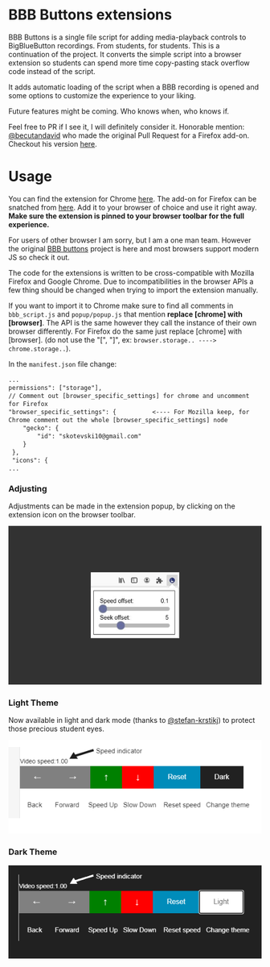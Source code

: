 # BBB Buttons extensions

BBB Buttons is a single file script for adding media-playback controls to BigBlueButton recordings.
From students, for students. This is a continuation of the project. It converts the simple script
into a browser extension so students can spend more time copy-pasting stack overflow code instead 
of the script. 

It adds automatic loading of the script when a BBB recording is opened and some options to customize the
experience to your liking. 

Future features might be coming. Who knows when, who knows if. 

Feel free to PR if I see it, I will definitely consider it.
Honorable mention: [@becutandavid](https://github.com/becutandavid) who made the original Pull Request for a Firefox add-on. Checkout his version [here](https://github.com/becutandavid/bbb_buttons/tree/firefox_addon).

# Usage

You can find the extension for Chrome [here]().
The add-on for Firefox can be snatched from [here](https://addons.mozilla.org/en-US/firefox/addon/bigbluebutton-buttons/).
Add it to your browser of choice and use it right away.
**Make sure the extension is pinned to your browser toolbar for the full experience.**

For users of other browser I am sorry, but I am a one man team. However the original [BBB buttons](https://github.com/Kotesitory/bbb_buttons) project is here and most browsers support modern JS so check it out.

The code for the extensions is written to be cross-compatible with Mozilla Firefox and Google Chrome. Due to
incompatibilities in the browser APIs a few thing should be changed when trying to import the extension manually.

If you want to import it to Chrome make sure to find all comments in `bbb_script.js` and `popup/popup.js` that mention **replace [chrome] with [browser]**. The API is the same however they call the instance of their own browser differently.
For Firefox do the same just replace [chrome] with [browser]. (do not use the "[", "]", ex: `browser.storage.. ----> chrome.storage..`).

In the `manifest.json` file change:

```
...
permissions": ["storage"],
// Comment out [browser_specific_settings] for chrome and uncomment for Firefox
"browser_specific_settings": {			<---- For Mozilla keep, for Chrome comment out the whole [browser_specific_settings] node
	"gecko": {
		"id": "skotevski10@gmail.com"
	}
 },
 "icons": { 
...
```

### Adjusting

Adjustments can be made in the extension popup, by clicking on the extension icon on the browser toolbar.

![image](assets/readme_imgs/popup_ss.jpg)

### Light Theme

Now available in light and dark mode (thanks to [@stefan-krstikj](https://github.com/stefan-krstikj)) to protect those precious student eyes.

![image](assets/readme_imgs/control.png)

### Dark Theme

![image](assets/readme_imgs/control_dark.png)